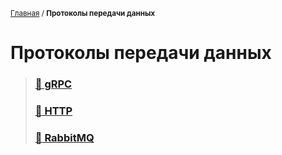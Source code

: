 <sub>[Главная](../../../index.md) / **Протоколы передачи данных** </sub>

# **Протоколы передачи данных**

> ### **[:green_book: gRPC](gRPC.md)**
>
> ### **[:green_book: HTTP](HTTP.md)**
>
> ### **[:green_book: RabbitMQ](RabbitMQ.md)**
